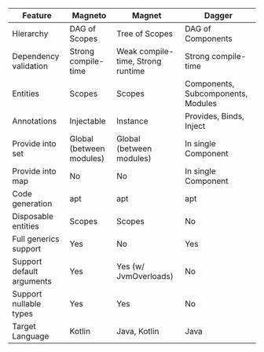 
| Feature | Magneto | Magnet | Dagger |
| ----- | ------ | ------ | ------ | 
| Hierarchy | DAG of Scopes | Tree of Scopes | DAG of Components |
| Dependency validation | Strong compile-time | Weak compile-time, Strong runtime | Strong compile-time |
| Entities | Scopes | Scopes | Components, Subcomponents, Modules | 
| Annotations | Injectable | Instance | Provides, Binds, Inject | 
| Provide into set | Global (between modules) | Global (between modules) | In single Component |
| Provide into map | No | No | In single Component | 
| Code generation | apt | apt | apt |
| Disposable entities | Scopes | Scopes | No |
| Full generics support | Yes | No | Yes |
| Support default arguments | Yes | Yes (w/ JvmOverloads) | No | 
| Support nullable types | Yes | Yes | No |
| Target Language | Kotlin | Java, Kotlin | Java |

